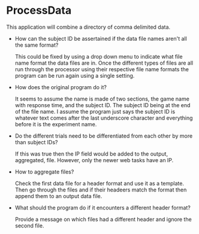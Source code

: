 # ProcessData
This application will combine a directory of comma delimited data.

* How can the subject ID be assertained if the data file names aren't all the same format?

    This could be fixed by using a drop down menu to indicate what file name format the data files are in. Once the different types of         files are all run through the processor using their respective file name formats the program can be run again using a single setting.
    
* How does the original program do it?

    It seems to assume the name is made of two sections, the game name with response time, and the subject ID. The subject ID being at the     end of the file name. I assume the program just says the subject ID is whatever text comes after the last underscore character and         everything before it is the experiment name.

* Do the different trials need to be differentiated from each other by more than subject IDs?

    If this was true then the IP field would be added to the output, aggregated, file. However, only the newer web tasks have an IP.
    
* How to aggregate files?

    Check the first data file for a header format and use it as a template. Then go through the files and if their headeers match the format then append them to an output data file.
    
* What should the program do if it encounters a different header format?

    Provide a message on which files had a different header and ignore the second file.
